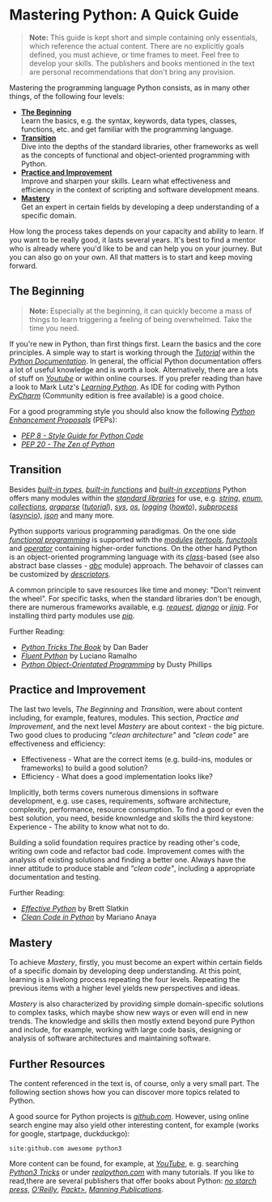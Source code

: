 # Mastering Python: A Quick Guide

> **Note:** This guide is kept short and simple containing only essentials, which reference the actual content. There are no explicitly goals defined, you must achieve, or time frames to meet. Feel free to develop your skills. The publishers and books mentioned in the text are personal recommendations that don't bring any provision.

Mastering the programming language Python consists, as in many other things, of the following four levels:

* [**The Beginning**](#the-beginning)</br>
Learn the basics, e.g. the syntax, keywords, data types, classes, functions, etc. and get familiar with the programming language. 
* [**Transition**](#transition)</br>
Dive into the depths of the standard libraries, other frameworks as well as the concepts of functional and object-oriented programming with Python.
* [**Practice and Improvement**](#practice-and-improvement)</br>
Improve and sharpen your skills. Learn what effectiveness and efficiency in the context of scripting and software development means.
* [**Mastery**](#mastery)</br>
Get an expert in certain fields by developing a deep understanding of a specific domain.

How long the process takes depends on your capacity and ability to learn. If you want to be really good, it lasts several years. It's best to find a mentor who is already where you'd like to be and can help you on your journey. But you can also go on your own. All that matters is to start and keep moving forward. 

## The Beginning 
 
> **Note:** Especially at the beginning, it can quickly become a mass of things to learn triggering a feeling of being overwhelmed. Take the time you need.

If you're new in Python, than first things first. Learn the basics and the core principles. A simple way to start is working through the [*Tutorial*](https://docs.python.org/3.8/tutorial/index.html) within the [*Python Documentation*](https://docs.python.org/3/). In general, the official Python documentation offers a lot of useful knowledge and is worth a look. Alternatively, there are a lots of stuff on [*Youtube*](https://www.youtube.com/results?search_query=python3+tutorial) or within online courses. If you prefer reading than have a look to Mark Lutz's [*Learning Python*](https://www.oreilly.com/library/view/learning-python-5th/9781449355722/). As IDE for coding with Python [*PyCharm*](https://www.jetbrains.com/pycharm/) (Community edition is free available) is a good choice.

For a good programming style you should also know the following [*Python Enhancement Proposals*](https://www.python.org/dev/peps/) (PEPs):
* [*PEP 8 - Style Guide for Python Code*](https://www.python.org/dev/peps/pep-0008/)
* [*PEP 20 - The Zen of Python*](https://www.python.org/dev/peps/pep-0020/)

## Transition

Besides [*built-in types*](https://docs.python.org/3/library/stdtypes.html), [*built-in functions*](https://docs.python.org/3/library/functions.html) and [*built-in exceptions*](https://docs.python.org/3/library/exceptions.html) Python offers many modules within the [*standard libraries*](https://docs.python.org/3/library/index.html) for use, e.g.  [*string*](https://docs.python.org/3/library/string.html), [*enum*](https://docs.python.org/3/library/enum.html), [*collections*](https://docs.python.org/3/library/collections.html), [*argparse*](https://docs.python.org/3/library/argparse.html) ([*tutorial*](https://docs.python.org/3/howto/argparse.html)), [*sys*](https://docs.python.org/3/library/sys.html), [*os*](https://docs.python.org/3/library/os.html), [*logging*](https://docs.python.org/3/library/logging.html) ([*howto*](https://docs.python.org/3/howto/logging.html#logging-howto)), [*subprocess*](https://docs.python.org/3/library/subprocess.html) ([asyncio](https://docs.python.org/3/library/asyncio-subprocess.html)), [*json*](https://docs.python.org/3/library/json.html) and many more.

Python supports various programming paradigmas. On the one side [*functional programming*](https://docs.python.org/3/howto/functional.html) is supported with the [*modules*](https://docs.python.org/3/library/functional.html) [*itertools*](https://docs.python.org/3/library/itertools.html), [*functools*](https://docs.python.org/3/library/functools.html) and [*operator*](https://docs.python.org/3/library/operator.html) containing higher-order functions. On the other hand Python is an object-oriented programming language with its [*class*](https://docs.python.org/3/tutorial/classes.html)-based (see also abstract base classes - [*abc*](https://docs.python.org/3/library/abc.html) module) approach. The behavoir of classes can be customized by [*descriptors*](https://docs.python.org/3/howto/descriptor.html).

A common principle to save resources like time and money: "Don't reinvent the wheel". For specific tasks, when the standard libraries don't be enough, there are numerous frameworks available, e.g. [*request*](https://3.python-requests.org/), [*django*](https://www.djangoproject.com/) or [*jinja*](https://jinja.palletsprojects.com). For installing third party modules use [*pip*](https://docs.python.org/3/installing/index.html).

Further Reading:
* [*Python Tricks The Book*](https://realpython.com/python-tricks-amazon) by Dan Bader
* [*Fluent Python*](https://www.oreilly.com/library/view/fluent-python/9781491946237/) by Luciano Ramalho
* [*Python Object-Orientated Programming*](https://www.packtpub.com/product/python-3-object-oriented-programming-third-edition/9781789615852) by Dusty Phillips

## Practice and Improvement 

The last two levels, *The Beginning* and *Transition*, were about content including, for example, features, modules. This section, *Practice and Improvement*, and the next level *Mastery* are about context - the big picture. Two good clues to producing *"clean architecture"* and *"clean code"* are effectiveness and efficiency:

* Effectiveness - What are the correct items (e.g. build-ins, modules or frameworks) to build a good solution?
* Efficiency - What does a good implementation looks like?

Implicitly, both terms covers numerous dimensions in software development, e.g. use cases, requirements, software architecture, complexity, performance, resource consumption. To find a good or even the best solution, you need, beside knownledge and skills the third keystone: Experience - The ability to know what not to do. 

Building a solid foundation requires practice by reading other's code, writing own code and refactor bad code. Improvement comes with the analysis of existing solutions and finding a better one. Always have the inner attitude to produce stable and *"clean code"*, including a appropriate documentation and testing.

Further Reading:
* [*Effective Python*](https://www.oreilly.com/library/view/effective-python-90/9780134854717/) by Brett Slatkin
* [*Clean Code in Python*](https://www.packtpub.com/product/clean-code-in-python/9781788835831) by Mariano Anaya

## Mastery

To achieve *Mastery*, firstly, you must become an expert within certain fields of a specific domain by developing deep understanding. At this point, learning is a livelong process repeating the four levels. Repeating the previous items with a higher level yields new perspectives and ideas.

*Mastery* is also characterized by providing simple domain-specific solutions to complex tasks, which maybe show new ways or even will end in new trends. The knowledge and skills then mostly extend beyond pure Python and include, for example, working with large code basis, designing or analysis of software architectures and maintaining software.

## Further Resources

The content referenced in the text is, of course, only a very small part. The following section shows how you can discover more topics related to Python. 

A good source for Python projects is [*github.com*](https://https://github.com). However, using online search engine may also yield other interesting content, for example (works for google, startpage, duckduckgo):
```
site:github.com awesome python3
```
More content can be found, for example, at [*YouTube*](youtube.com), e. g. searching [*Python3 Tricks*](https://www.youtube.com/results?search_query=python3+tricks) or under [*realpython.com*](https://realpython.com/) with many tutorials. If you like to read,there are several publishers that offer books about Python: [*no starch press*](https://nostarch.com/), [*O'Reilly*](https://www.oreilly.com/), [*Packt>*](https://www.packtpub.com/), [*Manning Publications*](https://www.manning.com/). 
